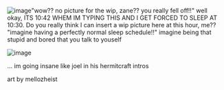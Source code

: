 ![image](https://github.com/user-attachments/assets/517465cd-8685-4a96-aa46-bf5d4d790d90)"wow?? no picture for the wip, zane?? you really fell off!!"
well okay, ITS 10:42 WHEM IM TYPING THIS AND I GET FORCED TO SLEEP AT 10:30. Do you really think I can insert a wip picture here at this hour, me??
"imagine having a perfectly normal sleep schedule!!" imagine being that stupid and bored that you talk to youself

![image](https://github.com/user-attachments/assets/c1a77b4e-b4c2-4b44-8055-84b640bc22e7)

... im going insane like joel in his hermitcraft intros
<p> art by mellozheist
